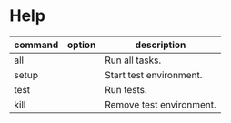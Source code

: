 # Help

| command | option | description              |
| ------- | ------ | ------------------------ |
| all     |        | Run all tasks.           |
| setup   |        | Start test environment.  |
| test    |        | Run tests.               |
| kill    |        | Remove test environment. |